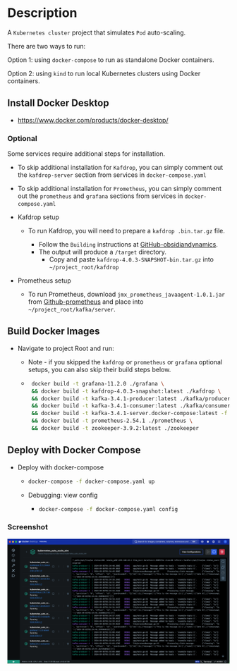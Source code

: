 # Description

A `Kubernetes cluster` project that simulates `Pod` auto-scaling.

There are two ways to run:

Option 1: using `docker-compose` to run as standalone Docker containers.

Option 2: using `kind` to run local Kubernetes clusters using Docker containers.

## Install Docker Desktop

- https://www.docker.com/products/docker-desktop/

### Optional

Some services require additional steps for installation.

- To skip additional installation for `Kafdrop`, you can simply comment out the `kafdrop-server` section from services in `docker-compose.yaml`
- To skip additional installation for `Prometheus`, you can simply comment out the `prometheus` and `grafana` sections from services in `docker-compose.yaml`

- Kafdrop setup

  - To run Kafdrop, you will need to prepare a `kafdrop .bin.tar.gz` file.

    - Follow the `Building` instructions at [GitHub-obsidiandynamics](https://github.com/obsidiandynamics/kafdrop).
    - The output will produce a `/target` directory.
      - Copy and paste `kafdrop-4.0.3-SNAPSHOT-bin.tar.gz` into `~/project_root/kafdrop`

- Prometheus setup

  - To run Prometheus, download `jmx_prometheus_javaagent-1.0.1.jar` from [Github-prometheus](https://github.com/prometheus/jmx_exporter/releases) and place into `~/project_root/kafka/server`.

## Build Docker Images

- Navigate to project Root and run:

  - Note - if you skipped the `kafdrop` or `prometheus` or `grafana` optional setups, you can also skip their build steps below.

  - ```bash
     docker build -t grafana-11.2.0 ./grafana \
     && docker build -t kafdrop-4.0.3-snapshot:latest ./kafdrop \
     && docker build -t kafka-3.4.1-producer:latest ./kafka/producer \
     && docker build -t kafka-3.4.1-consumer:latest ./kafka/consumer \
     && docker build -t kafka-3.4.1-server.docker-compose:latest -f ./kafka/server/Dockerfile.docker-compose ./kafka/server \
     && docker build -t prometheus-2.54.1 ./prometheus \
     && docker build -t zookeeper-3.9.2:latest ./zookeeper
    ```

## Deploy with Docker Compose

- Deploy with docker-compose

  - ```bash
    docker-compose -f docker-compose.yaml up
    ```

  - Debugging: view config

    - ```bash
      docker-compose -f docker-compose.yaml config
      ```

### Screenshot
<img src="/screenshots/docker-compose.png" alt="project screenshot for docker-compose" />
